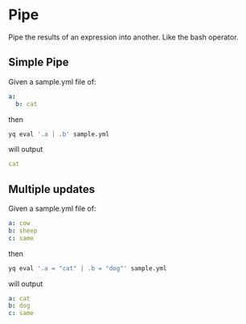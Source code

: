 # Pipe

Pipe the results of an expression into another. Like the bash operator.

## Simple Pipe
Given a sample.yml file of:
```yaml
a:
  b: cat
```
then
```bash
yq eval '.a | .b' sample.yml
```
will output
```yaml
cat
```

## Multiple updates
Given a sample.yml file of:
```yaml
a: cow
b: sheep
c: same
```
then
```bash
yq eval '.a = "cat" | .b = "dog"' sample.yml
```
will output
```yaml
a: cat
b: dog
c: same
```

